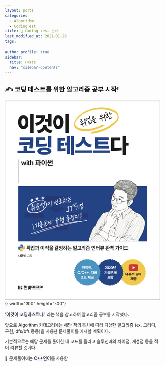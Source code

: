 ```yaml
---
layout: posts
categories:
  - Algorithm
  - CodingTest
title: 📌 Coding test 준비
last_modified_at: 2021-01-29
tags:

author_profile: true
sidebar:
  title: Posts
  nav: "sidebar-contents"
---
```


## ✍ 코딩 테스트를 위한 알고리즘 공부 시작!

![이것이 코딩테스트다](/assets/image/book.PNG){: width="300" height="500"}
<br>
<br>
<mark style='background-color: #f5f0ff'>'이것이 코딩테스트다.'</mark> 라는 책을 참고하여 알고리즘 공부를 시작했다.

앞으로 Algorithm 카테고리에는 해당 책의 목차에 따라
다양한 알고리즘 (ex. 그리디, 구현, dfs/bfs 등등)을 사용한 문제풀이를 게시할 계획이다.

기본적으로는 해당 문제를 풀이한 내 코드를 올리고
솔루션과의 차이점, 개선점 등을 적어 리뷰할 것이다.

🌟 문제풀이에는 <mark style='background-color: #f5f0ff'>C++언어</mark>를 사용함
